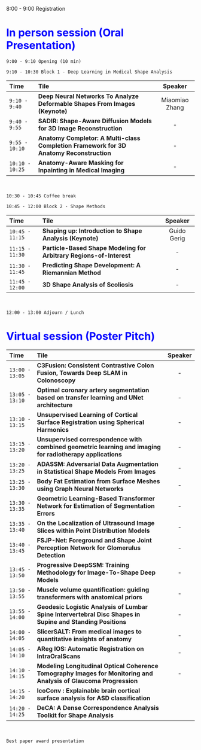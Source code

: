 
8:00 - 9:00 Registration

# <span style="color:blue">In person session (Oral Presentation) </span> <br>

```
9:00 - 9:10 Opening (10 min) 
```

```
9:10 - 10:30 Block 1 - Deep Learning in Medical Shape Analysis
```

| Time   |      Tile      |  Speaker |
|:--------------|:-------------------------|:---------:|
| ```9:10 - 9:40```  | **Deep Neural Networks To Analyze Deformable Shapes From Images (Keynote)**             | Miaomiao Zhang |
| ```9:40 - 9:55```  | **SADIR: Shape-Aware Diffusion Models for 3D Image Reconstruction**                     |      -         |
| ```9:55 - 10:10``` | **Anatomy Completor: A Multi-class Completion Framework for 3D Anatomy Reconstruction** |      -         |
| ```10:10 - 10:25```| **Anatomy-Aware Masking for Inpainting in Medical Imaging**                             |      -         | 

<br>

```
10:30 - 10:45 Coffee break
```

```
10:45 - 12:00 Block 2 - Shape Methods  
```

| Time   |      Tile      |  Speaker |
|:--------------|:-------------------------|:---------:|
| ```10:45 - 11:15``` | **Shaping up: Introduction to Shape Analysis (Keynote)**              | Guido Gerig|
| ```11:15 - 11:30``` | **Particle-Based Shape Modeling for Arbitrary Regions-of-Interest**   |   -        |
| ```11:30 - 11:45``` | **Predicting Shape Development: A Riemannian Method**                 |    -       |
| ```11:45 - 12:00``` | **3D Shape Analysis of Scoliosis**                                    |    -       |

<br>

```
12:00 - 13:00 Adjourn / Lunch
```

# <span style="color:blue">Virtual session (Poster Pitch) </span> <br>



| Time   |      Tile      |  Speaker |
|:--------------|:-------------------------|:---------:|
| ```13:00 - 13:05``` | **C3Fusion: Consistent Contrastive Colon Fusion, Towards Deep SLAM in Colonoscopy**              | -|
| ```13:05 - 13:10``` | **Optimal coronary artery segmentation based on transfer learning and UNet architecture**   |   -        |
| ```13:10 - 13:15``` | **Unsupervised Learning of Cortical Surface Registration using Spherical Harmonics**                  |    -       |
| ```13:15 - 13:20``` | **Unsupervised correspondence with combined geometric learning and imaging for radiotherapy applications**   |    -       |
| ```13:20 - 13:25``` | **ADASSM: Adversarial Data Augmentation in Statistical Shape Models From Images**                                     |    -       |
| ```13:25 - 13:30``` | **Body Fat Estimation from Surface Meshes using Graph Neural Networks**                                     |    -       |
| ```13:30 - 13:35``` | **Geometric Learning-Based Transformer Network for Estimation of Segmentation Errors**                                     |    -       |
| ```13:35 - 13:40``` | **On the Localization of Ultrasound Image Slices within Point Distribution Models**                                     |    -       |
| ```13:40 - 13:45``` | **FSJP-Net: Foreground and Shape Joint Perception Network for Glomerulus Detection**                                     |    -       |
| ```13:45 - 13:50``` | **Progressive DeepSSM: Training Methodology for Image-To-Shape Deep Models**                                     |    -       |
| ```13:50 - 13:55``` | **Muscle volume quantification: guiding transformers with anatomical priors**                                     |    -       |
| ```13:55 - 14:00``` | **Geodesic Logistic Analysis of Lumbar Spine Intervertebral Disc Shapes in Supine and Standing Positions**                                     |    -       |
| ```14:00 - 14:05``` | **SlicerSALT: From medical images to quantitative insights of anatomy**                                     |    -       |
| ```14:05 - 14:10``` | **AReg IOS: Automatic Registration on IntraOralScans**                                     |    -       |
| ```14:10 - 14:15``` | **Modeling Longitudinal Optical Coherence Tomography Images for Monitoring and Analysis of Glaucoma Progression**  |    -       |
| ```14:15 - 14:20``` | **IcoConv : Explainable brain cortical surface analysis for ASD classification**     
| ```14:20 - 14:25``` | **DeCA: A Dense Correspondence Analysis Toolkit for Shape Analysis**     

<br>

 ```
 Best paper award presentation
```
